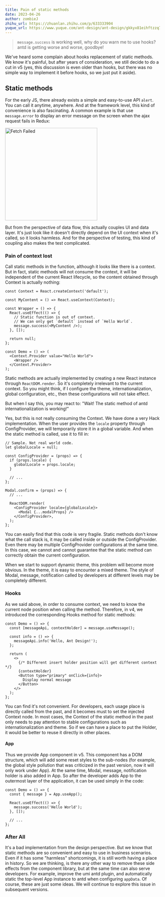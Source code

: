 ```yaml
---
title: Pain of static methods
date: 2023-04-26
author: zombieJ
zhihu_url: https://zhuanlan.zhihu.com/p/633333904
yuque_url: https://www.yuque.com/ant-design/ant-design/gkkyx81eihftzzq7
---
```


> `message.success` is working well, why do you warn me to use hooks? antd is getting worse and worse, goodbye!

We've heard some complain about hooks replacement of static methods. We know it's painful, but after years of consideration, we still decide to do a cut in v5 (yes, this discussion is even older than hooks, but there was no simple way to implement it before hooks, so we just put it aside).

## Static methods

For the early JS, there already exists a simple and easy-to-use API `alert`. You can call it anytime, anywhere. And at the framework level, this kind of convenience is also fascinating. A common example is that use `message.error` to display an error message on the screen when the ajax request fails in Redux:

<img width="300" alt="Fetch Failed" src="https://user-images.githubusercontent.com/5378891/234574678-44b12d00-9318-4ff9-b234-08129c82fc78.png" />

But from the perspective of data flow, this actually couples UI and data layer. It's just look like it doesn't directly depend on the UI context when it's called, so it looks harmless. And for the perspective of testing, this kind of coupling also makes the test complicated.

### Pain of context lost

Call static methods in the function, although it looks like there is a context. But in fact, static methods will not consume the context, it will be independent of the current React lifecycle, so the content obtained through Context is actually nothing:

```tsx
const Context = React.createContext('default');

const MyContent = () => React.useContext(Context);

const Wrapper = () => {
  React.useEffect(() => {
    // Static function is out of context.
    // We can only get `default` instead of `Hello World`.
    message.success(<MyContent />);
  }, []);

  return null;
};

const Demo = () => (
  <Context.Provider value="Hello World">
    <Wrapper />
  </Context.Provider>
);
```

Static methods are actually implemented by creating a new React instance through `ReactDOM.render`. So it's completely irrelevant to the current context. So you might think, if I configure the theme, internationalization, global configuration, etc., then these configurations will not take effect.

But when I say this, you may react to: "Wait! The static method of antd internationalization is working!"

Yes, but this is not really consuming the Context. We have done a very Hack implementation. When the user provides the `locale` property through ConfigProvider, we will temporarily store it in a global variable. And when the static method is called, use it to fill in:

```tsx
// Sample. Not real world code.
let globalLocale = null;

const ConfigProvider = (props) => {
  if (props.locale) {
    globalLocale = props.locale;
  }

  // ...
};

Modal.confirm = (props) => {
  // ...

  ReactDOM.render(
    <ConfigProvider locale={globalLocale}>
      <Modal {...modalProps} />
    </ConfigProvider>,
  );
};
```

You can easily find that this code is very fragile. Static methods don't know what the call stack is, it may be called inside or outside the ConfigProvider. Even there may be multiple ConfigProvider configurations at the same time. In this case, we cannot and cannot guarantee that the static method can correctly obtain the current configuration.

When we start to support dynamic theme, this problem will become more obvious. In the theme, it is easy to encounter a mixed theme. The style of Modal, message, notification called by developers at different levels may be completely different.

### Hooks

As we said above, in order to consume context, we need to know the current node position when calling the method. Therefore, in v4, we introduced the corresponding Hooks method for static methods:

```tsx
const Demo = () => {
  const [messageApi, contextHolder] = message.useMessage();

  const info = () => {
    messageApi.info('Hello, Ant Design!');
  };

  return (
    <>
      {/* Different insert holder position will get different context */}
      {contextHolder}
      <Button type="primary" onClick={info}>
        Display normal message
      </Button>
    </>
  );
};
```

You can find it's not convenient. For developers, each usage place is directly called from the past, and it becomes must to set the injected Context node. In most cases, the Context of the static method in the past only needs to pay attention to stable configurations such as internationalization and theme. So if we can have a place to put the Holder, it would be better to reuse it directly in other places.

#### App

Thus we provide App component in v5. This component has a DOM structure, which will add some reset styles to the sub-nodes (for example, the global style pollution that was criticized in the past version, now it will only work under App). At the same time, Modal, message, notification holder is also added in App. So after the developer adds App to the outermost layer of the application, it can be used simply in the code:

```tsx
const Demo = () => {
  const { message } = App.useApp();

  React.useEffect(() => {
    message.success('Hello World');
  }, []);

  // ...
};
```

### After All

It's a bad implementation from the design perspective. But we know that static methods are so convenient and easy to use in business scenarios. Even if it has some "harmless" shortcomings, it is still worth having a place in history. So we are thinking, is there any other way to remove these side effects from the component library, but at the same time can also serve developers. For example, improve the umi antd plugin, and automatically static the top-level App instance to antd when configuring `appData`. Of course, these are just some ideas. We will continue to explore this issue in subsequent versions.
